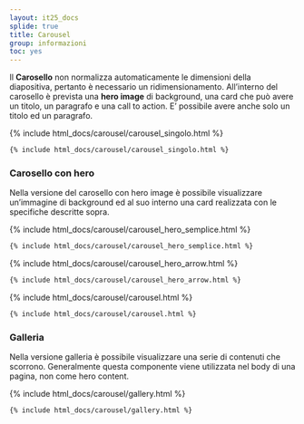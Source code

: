 ```yaml
---
layout: it25_docs
splide: true
title: Carousel
group: informazioni
toc: yes
---
```


Il **Carosello** non normalizza automaticamente le dimensioni della diapositiva, pertanto è necessario un ridimensionamento. All’interno del carosello è prevista una **hero image** di background, una card che può avere un titolo, un paragrafo e una call to action. E’ possibile avere anche solo un titolo ed un paragrafo.

<div class="bd-example">
{% include html_docs/carousel/carousel_singolo.html %}
</div>

```html
{% include html_docs/carousel/carousel_singolo.html %}
```

### Carosello con hero

Nella versione del carosello con hero image è possibile visualizzare un’immagine di background ed al suo interno una card realizzata con le specifiche descritte sopra.

<div class="bd-example">
{% include html_docs/carousel/carousel_hero_semplice.html  %}
</div>

```html
{% include html_docs/carousel/carousel_hero_semplice.html %}
```

<div class="bd-example">
{% include html_docs/carousel/carousel_hero_arrow.html  %}
</div>

```html
{% include html_docs/carousel/carousel_hero_arrow.html %}
```

<div class="bd-example">
{% include html_docs/carousel/carousel.html  %}
</div>

```html
{% include html_docs/carousel/carousel.html %}
```

### Galleria

Nella versione galleria è possibile visualizzare una serie di contenuti che scorrono. Generalmente questa componente viene utilizzata nel body di una pagina, non come hero content.

<div class="bd-example ">
{% include html_docs/carousel/gallery.html %}
</div>

```html
{% include html_docs/carousel/gallery.html %}
```
